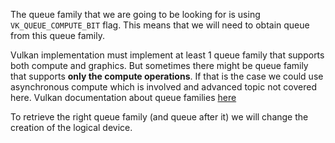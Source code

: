 The queue family that we are going to be looking for is using `VK_QUEUE_COMPUTE_BIT` flag. This means that we will need to obtain queue from this queue family.

Vulkan implementation must implement at least 1 queue family that supports both compute and graphics. But sometimes there might be queue family that supports **only the compute operations**. If that is the case we could use asynchronous compute which is involved and advanced topic not covered here. Vulkan documentation about queue families [here](https://docs.vulkan.org/samples/latest/samples/performance/async_compute/README.html)

To retrieve the right queue family (and queue after it) we will change the creation of the logical device. 

```c++

```